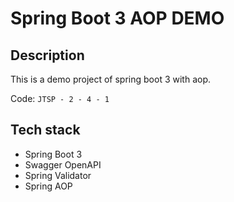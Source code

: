 # Spring Boot 3 AOP DEMO

## Description

This is a demo project of spring boot 3 with aop.

Code: `JTSP - 2 - 4 - 1`

## Tech stack

+ Spring Boot 3
+ Swagger OpenAPI
+ Spring Validator
+ Spring AOP